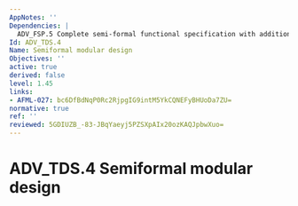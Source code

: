 ```yaml
---
AppNotes: ''
Dependencies: |
  ADV_FSP.5 Complete semi-formal functional specification with additional error information
Id: ADV_TDS.4
Name: Semiformal modular design
Objectives: ''
active: true
derived: false
level: 1.45
links:
- AFML-027: bc6DfBdNqP0Rc2RjpgIG9intM5YkCQNEFyBHUoDa7ZU=
normative: true
ref: ''
reviewed: 5GDIUZB_-83-JBqYaeyj5PZSXpAIx20ozKAQJpbwXuo=
---
```


# ADV_TDS.4 Semiformal modular design